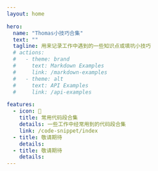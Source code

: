 ```yaml
---
layout: home

hero:
  name: "Thomas小技巧合集"
  text: ""
  tagline: 用来记录工作中遇到的一些知识点或填坑小技巧
  # actions:
  #   - theme: brand
  #     text: Markdown Examples
  #     link: /markdown-examples
  #   - theme: alt
  #     text: API Examples
  #     link: /api-examples

features:
  - icon: 📔
    title: 常用代码段合集
    details: 一些工作中经常用到的代码段合集
    link: /code-snippet/index
  - title: 敬请期待
    details: 
  - title: 敬请期待
    details: 
---
```


